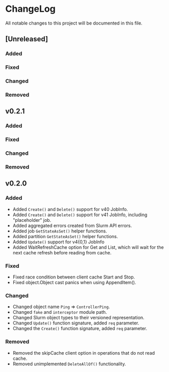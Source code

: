 # ChangeLog

All notable changes to this project will be documented in this file.

## [Unreleased]

### Added

### Fixed

### Changed

### Removed

## v0.2.1

### Added

### Fixed

### Changed

### Removed

## v0.2.0

### Added

- Added `Create()` and `Delete()` support for v40 JobInfo.
- Added `Create()` and `Delete()` support for v41 JobInfo, including
  "placeholder" job.
- Added aggregated errors created from Slurm API errors.
- Added job `GetStateAsSet()` helper functions.
- Added partition `GetStateAsSet()` helper functions.
- Added `Update()` support for v4{0,1} JobInfo
- Added WaitRefreshCache option for Get and List, which will wait for the next
  cache refresh before reading from cache.

### Fixed

- Fixed race condition between client cache Start and Stop.
- Fixed object.Object cast panics when using AppendItem().

### Changed

- Changed object name `Ping` => `ControllerPing`.
- Changed `fake` and `interceptor` module path.
- Changed Slurm object types to their versioned representation.
- Changed `Update()` function signature, added `req` parameter.
- Changed the `Create()` function signature, added `req` parameter.

### Removed

- Removed the skipCache client option in operations that do not read cache.
- Removed unimplemented `DeleteAllOf()` functionality.
